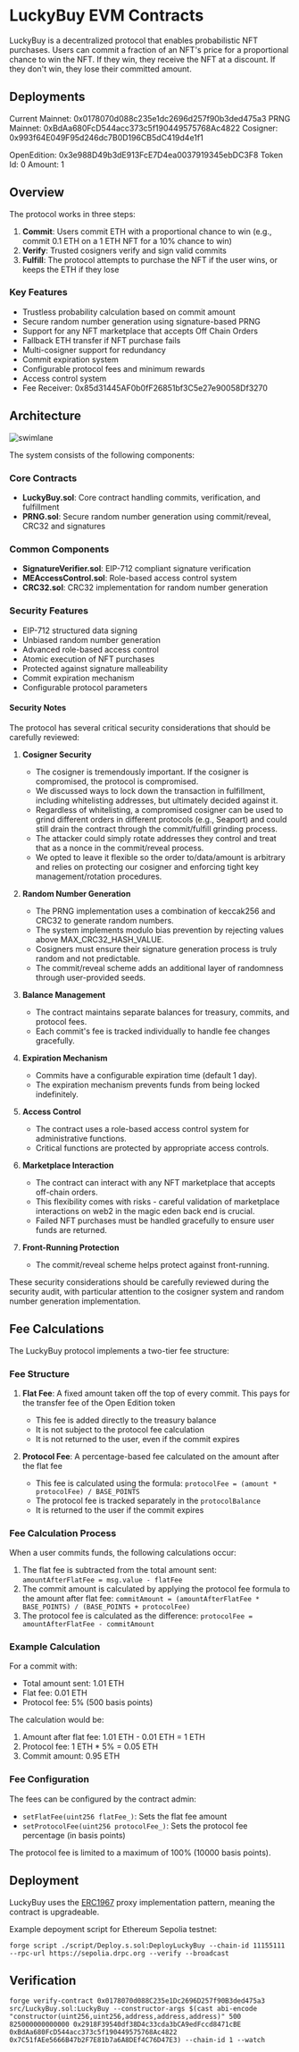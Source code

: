 # LuckyBuy EVM Contracts

LuckyBuy is a decentralized protocol that enables probabilistic NFT purchases. Users can commit a fraction of an NFT's price for a proportional chance to win the NFT. If they win, they receive the NFT at a discount. If they don't win, they lose their committed amount.

## Deployments

Current Mainnet: 0x0178070d088c235e1dc2696d257f90b3ded475a3
PRNG Mainnet: 0xBdAa680FcD544acc373c5f190449575768Ac4822
Cosigner: 0x993f64E049F95d246dc7B0D196CB5dC419d4e1f1

OpenEdition: 0x3e988D49b3dE913FcE7D4ea0037919345ebDC3F8
Token Id: 0
Amount: 1

## Overview

The protocol works in three steps:

1. **Commit**: Users commit ETH with a proportional chance to win (e.g., commit 0.1 ETH on a 1 ETH NFT for a 10% chance to win)
2. **Verify**: Trusted cosigners verify and sign valid commits
3. **Fulfill**: The protocol attempts to purchase the NFT if the user wins, or keeps the ETH if they lose

### Key Features

- Trustless probability calculation based on commit amount
- Secure random number generation using signature-based PRNG
- Support for any NFT marketplace that accepts Off Chain Orders
- Fallback ETH transfer if NFT purchase fails
- Multi-cosigner support for redundancy
- Commit expiration system
- Configurable protocol fees and minimum rewards
- Access control system
- Fee Receiver: 0x85d31445AF0b0fF26851bf3C5e27e90058Df3270

## Architecture

![swimlane](./docs/swimlane.png)

The system consists of the following components:

### Core Contracts

- **LuckyBuy.sol**: Core contract handling commits, verification, and fulfillment
- **PRNG.sol**: Secure random number generation using commit/reveal, CRC32 and signatures

### Common Components

- **SignatureVerifier.sol**: EIP-712 compliant signature verification
- **MEAccessControl.sol**: Role-based access control system
- **CRC32.sol**: CRC32 implementation for random number generation

### Security Features

- EIP-712 structured data signing
- Unbiased random number generation
- Advanced role-based access control
- Atomic execution of NFT purchases
- Protected against signature malleability
- Commit expiration mechanism
- Configurable protocol parameters

#### Security Notes

The protocol has several critical security considerations that should be carefully reviewed:

1. **Cosigner Security**

   - The cosigner is tremendously important. If the cosigner is compromised, the protocol is compromised.
   - We discussed ways to lock down the transaction in fulfillment, including whitelisting addresses, but ultimately decided against it.
   - Regardless of whitelisting, a compromised cosigner can be used to grind different orders in different protocols (e.g., Seaport) and could still drain the contract through the commit/fulfill grinding process.
   - The attacker could simply rotate addresses they control and treat that as a nonce in the commit/reveal process.
   - We opted to leave it flexible so the order to/data/amount is arbitrary and relies on protecting our cosigner and enforcing tight key management/rotation procedures.

2. **Random Number Generation**

   - The PRNG implementation uses a combination of keccak256 and CRC32 to generate random numbers.
   - The system implements modulo bias prevention by rejecting values above MAX_CRC32_HASH_VALUE.
   - Cosigners must ensure their signature generation process is truly random and not predictable.
   - The commit/reveal scheme adds an additional layer of randomness through user-provided seeds.

3. **Balance Management**

   - The contract maintains separate balances for treasury, commits, and protocol fees.
   - Each commit's fee is tracked individually to handle fee changes gracefully.

4. **Expiration Mechanism**

   - Commits have a configurable expiration time (default 1 day).
   - The expiration mechanism prevents funds from being locked indefinitely.

5. **Access Control**

   - The contract uses a role-based access control system for administrative functions.
   - Critical functions are protected by appropriate access controls.

6. **Marketplace Interaction**

   - The contract can interact with any NFT marketplace that accepts off-chain orders.
   - This flexibility comes with risks - careful validation of marketplace interactions on web2 in the magic eden back end is crucial.
   - Failed NFT purchases must be handled gracefully to ensure user funds are returned.

7. **Front-Running Protection**
   - The commit/reveal scheme helps protect against front-running.

These security considerations should be carefully reviewed during the security audit, with particular attention to the cosigner system and random number generation implementation.

## Fee Calculations

The LuckyBuy protocol implements a two-tier fee structure:

### Fee Structure

1. **Flat Fee**: A fixed amount taken off the top of every commit. This pays for the transfer fee of the Open Edition token

   - This fee is added directly to the treasury balance
   - It is not subject to the protocol fee calculation
   - It is not returned to the user, even if the commit expires

2. **Protocol Fee**: A percentage-based fee calculated on the amount after the flat fee
   - This fee is calculated using the formula: `protocolFee = (amount * protocolFee) / BASE_POINTS`
   - The protocol fee is tracked separately in the `protocolBalance`
   - It is returned to the user if the commit expires

### Fee Calculation Process

When a user commits funds, the following calculations occur:

1. The flat fee is subtracted from the total amount sent: `amountAfterFlatFee = msg.value - flatFee`
2. The commit amount is calculated by applying the protocol fee formula to the amount after flat fee: `commitAmount = (amountAfterFlatFee * BASE_POINTS) / (BASE_POINTS + protocolFee)`
3. The protocol fee is calculated as the difference: `protocolFee = amountAfterFlatFee - commitAmount`

### Example Calculation

For a commit with:

- Total amount sent: 1.01 ETH
- Flat fee: 0.01 ETH
- Protocol fee: 5% (500 basis points)

The calculation would be:

1. Amount after flat fee: 1.01 ETH - 0.01 ETH = 1 ETH
2. Protocol fee: 1 ETH \* 5% = 0.05 ETH
3. Commit amount: 0.95 ETH

### Fee Configuration

The fees can be configured by the contract admin:

- `setFlatFee(uint256 flatFee_)`: Sets the flat fee amount
- `setProtocolFee(uint256 protocolFee_)`: Sets the protocol fee percentage (in basis points)

The protocol fee is limited to a maximum of 100% (10000 basis points).

## Deployment

LuckyBuy uses the [ERC1967](https://docs.openzeppelin.com/contracts/5.x/api/proxy#ERC1967Proxy) proxy implementation pattern, meaning the contract is upgradeable.

Example depoyment script for Ethereum Sepolia testnet:

`forge script ./script/Deploy.s.sol:DeployLuckyBuy --chain-id 11155111 --rpc-url https://sepolia.drpc.org --verify --broadcast`

## Verification

`forge verify-contract 0x0178070d088C235e1Dc2696D257f90B3ded475a3 src/LuckyBuy.sol:LuckyBuy --constructor-args $(cast abi-encode "constructor(uint256,uint256,address,address,address)" 500 825000000000000 0x2918F39540df38D4c33cda3bCA9edFccd8471cBE 0xBdAa680FcD544acc373c5f190449575768Ac4822 0x7C51fAEe5666B47b2F7E81b7a6A8DEf4C76D47E3) --chain-id 1 --watch`
